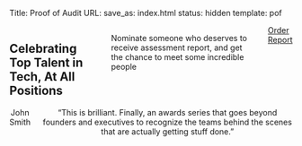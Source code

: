 Title: Proof of Audit
URL:
save_as: index.html
status: hidden
template: pof

<section id="home">
	<div class="container">
	<div class="row">
	<div class="six columns offset-by-three splash">
		<h2 class="slogan">Celebrating Top Talent in Tech, At All Positions</h2>
		<p class="byline">Nominate someone who deserves to receive assessment report, and get the chance to meet some incredible people</p>
		<a class="nominate nav-item" href="/pages/services.html">
		<div class="hang"></div>Order Report</a>
	</div>
	</div>
	<div class="row">
	<div class="eight columns offset-by-two" style="text-align:center;">
		<div class="testimonial-name">John Smith</div>
		<div class="testimonial">“This is brilliant. Finally, an awards series that goes beyond founders and executives to recognize the teams behind the scenes that are actually getting stuff done.”</div>
	</div>
	</div>
	</div>
</section>

<div class="sep"></div>